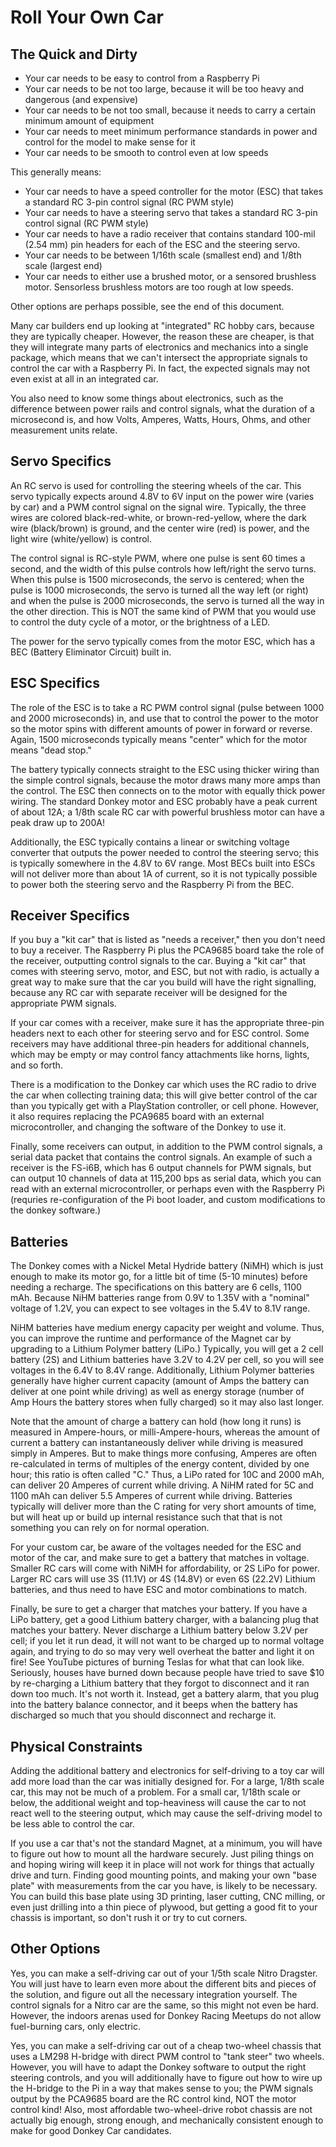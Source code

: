 # Roll Your Own Car

## The Quick and Dirty

* Your car needs to be easy to control from a Raspberry Pi
* Your car needs to be not too large, because it will be too heavy and dangerous (and expensive)
* Your car needs to be not too small, because it needs to carry a certain minimum amount of equipment
* Your car needs to meet minimum performance standards in power and control for the model to make sense for it
* Your car needs to be smooth to control even at low speeds

This generally means:

* Your car needs to have a speed controller for the motor (ESC) that takes a standard RC 3-pin control signal (RC PWM style)
* Your car needs to have a steering servo that takes a standard RC 3-pin control signal (RC PWM style)
* Your car needs to have a radio receiver that contains standard 100-mil (2.54 mm) pin headers for each of the ESC and the steering servo.
* Your car needs to be between 1/16th scale (smallest end) and 1/8th scale (largest end)
* Your car needs to either use a brushed motor, or a sensored brushless motor. Sensorless brushless motors are too rough at low speeds.

Other options are perhaps possible, see the end of this document.

Many car builders end up looking at "integrated" RC hobby cars, because they 
are typically cheaper. However, the reason these are cheaper, is that they will 
integrate many parts of electronics and mechanics into a single package, which 
means that we can't intersect the appropriate signals to control the car with a
Raspberry Pi. In fact, the expected signals may not even exist at all in an 
integrated car.

You also need to know some things about electronics, such as the difference 
between power rails and control signals, what the duration of a microsecond is, 
and how Volts, Amperes, Watts, Hours, Ohms, and other measurement units relate.

## Servo Specifics

An RC servo is used for controlling the steering wheels of the car. This servo 
typically expects around 4.8V to 6V input on the power wire (varies by car) and 
a PWM control signal on the signal wire. Typically, the three wires are colored 
black-red-white, or brown-red-yellow, where the dark wire (black/brown) is ground, 
and the center wire (red) is power, and the light wire (white/yellow) is control.

The control signal is RC-style PWM, where one pulse is sent 60 times a second, 
and the width of this pulse controls how left/right the servo turns. When this 
pulse is 1500 microseconds, the servo is centered; when the pulse is 1000 
microseconds, the servo is turned all the way left (or right) and when the pulse 
is 2000 microseconds, the servo is turned all the way in the other direction. 
This is NOT the same kind of PWM that you would use to control the duty cycle of 
a motor, or the brightness of a LED.

The power for the servo typically comes from the motor ESC, which has a BEC 
(Battery Eliminator Circuit) built in.

## ESC Specifics

The role of the ESC is to take a RC PWM control signal (pulse between 1000 and 
2000 microseconds) in, and use that to control the power to the motor so the 
motor spins with different amounts of power in forward or reverse. Again, 1500 
microseconds typically means "center" which for the motor means "dead stop."

The battery typically connects straight to the ESC using thicker wiring than the 
simple control signals, because the motor draws many more amps than the control. 
The ESC then connects on to the motor with equally thick power wiring. The 
standard Donkey motor and ESC probably have a peak current of about 12A; a 
1/8th scale RC car with powerful brushless motor can have a peak draw up to 
200A!

Additionally, the ESC typically contains a linear or switching voltage converter 
that outputs the power needed to control the steering servo; this is typically 
somewhere in the 4.8V to 6V range. Most BECs built into ESCs will not deliver
more than about 1A of current, so it is not typically possible to power both the 
steering servo and the Raspberry Pi from the BEC.

## Receiver Specifics

If you buy a "kit car" that is listed as "needs a receiver," then you don't need 
to buy a receiver. The Raspberry Pi plus the PCA9685 board take the role of the 
receiver, outputting control signals to the car. Buying a "kit car" that comes 
with steering servo, motor, and ESC, but not with radio, is actually a great way 
to make sure that the car you build will have the right signalling, because any 
RC car with separate receiver will be designed for the appropriate PWM signals.

If your car comes with a receiver, make sure it has the appropriate three-pin 
headers next to each other for steering servo and for ESC control. Some receivers 
may have additional three-pin headers for additional channels, which may be empty 
or may control fancy attachments like horns, lights, and so forth.

There is a modification to the Donkey car which uses the RC radio to drive the 
car when collecting training data; this will give better control of the car than 
you typically get with a PlayStation controller, or cell phone. However, it also 
requires replacing the PCA9685 board with an external microcontroller, and 
changing the software of the Donkey to use it.

Finally, some receivers can output, in addition to the PWM control signals, a 
serial data packet that contains the control signals. An example of such a receiver 
is the FS-i6B, which has 6 output channels for PWM signals, but can output 10 
channels of data at 115,200 bps as serial data, which you can read with an external 
microcontroller, or perhaps even with the Raspberry Pi (requries re-configuration 
of the Pi boot loader, and custom modifications to the donkey software.)

## Batteries

The Donkey comes with a Nickel Metal Hydride battery (NiMH) which is just enough 
to make its motor go, for a little bit of time (5-10 minutes) before needing a 
recharge. The specifications on this battery are 6 cells, 1100 mAh. Because 
NiHM batteries range from 0.9V to 1.35V with a "nominal" voltage of 1.2V, you can 
expect to see voltages in the 5.4V to 8.1V range.

NiHM batteries have medium energy capacity per weight and volume. Thus, you can 
improve the runtime and performance of the Magnet car by upgrading to a Lithium 
Polymer battery (LiPo.) Typically, you will get a 2 cell battery (2S) and 
Lithium batteries have 3.2V to 4.2V per cell, so you will see voltages in the 
6.4V to 8.4V range. Additionally, Lithium Polymer batteries generally have higher 
current capacity (amount of Amps the battery can deliver at one point while 
driving) as well as energy storage (number of Amp Hours the battery stores when 
fully charged) so it may also last longer.

Note that the amount of charge a battery can hold (how long it runs) is measured 
in Ampere-hours, or milli-Ampere-hours, whereas the amount of current a battery 
can instantaneously deliver while driving is measured simply in Amperes. But to 
make things more confusing, Amperes are often re-calculated in terms of multiples 
of the energy content, divided by one hour; this ratio is often called "C." Thus, 
a LiPo rated for 10C and 2000 mAh, can deliver 20 Amperes of current while 
driving. A NiHM rated for 5C and 1100 mAh can deliver 5.5 Amperes of current while
driving. Batteries typically will deliver more than the C rating for very short 
amounts of time, but will heat up or build up internal resistance such that that 
is not something you can rely on for normal operation.

For your custom car, be aware of the voltages needed for the ESC and motor of the 
car, and make sure to get a battery that matches in voltage. Smaller RC cars will 
come with NiMH for affordability, or 2S LiPo for power. Larger RC cars will use 3S 
(11.1V) or 4S (14.8V) or even 6S (22.2V) Lithium batteries, and thus need to have 
ESC and motor combinations to match.

Finally, be sure to get a charger that matches your battery. If you have a LiPo 
battery, get a good Lithium battery charger, with a balancing plug that matches 
your battery. Never discharge a Lithium battery below 3.2V per cell; if you let it 
run dead, it will not want to be charged up to normal voltage again, and trying to 
do so may very well overheat the batter and light it on fire! See YouTube pictures 
of burning Teslas for what that can look like. Seriously, houses have burned down 
because people have tried to save $10 by re-charging a Lithium battery that they 
forgot to disconnect and it ran down too much. It's not worth it. Instead, get a 
battery alarm, that you plug into the battery balance connector, and it beeps when 
the battery has discharged so much that you should disconnect and recharge it.

## Physical Constraints

Adding the additional battery and electronics for self-driving to a toy car will 
add more load than the car was initially designed for. For a large, 1/8th scale 
car, this may not be much of a problem. For a small car, 1/18th scale or below, the 
additional weight and top-heaviness will cause the car to not react well to the 
steering output, which may cause the self-driving model to be less able to control 
the car.

If you use a car that's not the standard Magnet, at a minimum, you will have to 
figure out how to mount all the hardware securely. Just piling things on and hoping 
wiring will keep it in place will not work for things that actually drive and turn. 
Finding good mounting points, and making your own "base plate" with measurements 
from the car you have, is likely to be necessary. You can build this base plate 
using 3D printing, laser cutting, CNC milling, or even just drilling into a thin 
piece of plywood, but getting a good fit to your chassis is important, so don't 
rush it or try to cut corners.

## Other Options

Yes, you can make a self-driving car out of your 1/5th scale Nitro Dragster. You 
will just have to learn even more about the different bits and pieces of the 
solution, and figure out all the necessary integration yourself. The control 
signals for a Nitro car are the same, so this might not even be hard. However, the 
indoors arenas used for Donkey Racing Meetups do not allow fuel-burning cars, only 
electric.

Yes, you can make a self-driving car out of a cheap two-wheel chassis that uses 
a LM298 H-bridge with direct PWM control to "tank steer" two wheels. However, you 
will have to adapt the Donkey software to output the right steering controls, and 
you will additionally have to figure out how to wire up the H-bridge to the Pi in 
a way that makes sense to you; the PWM signals output by the PCA9685 board are the 
RC control kind, NOT the motor control kind! Also, most affordable two-wheel-drive 
robot chassis are not actually big enough, strong enough, and mechanically 
consistent enough to make for good Donkey Car candidates.

